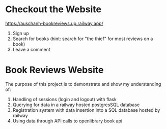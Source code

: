# Checkout the Website
https://auschanh-bookreviews.up.railway.app/

1) Sign up
2) Search for books (hint: search for "the thief" for most reviews on a book)
3) Leave a comment


# Book Reviews Website

The purpose of this project is to demonstrate and show my understanding of:
1) Handling of sessions (login and logout) with flask
2) Querying for data in a railway hosted postgresSQL database
2) Registration system with data insertion into a SQL database hosted by railway
3) Using data through API calls to openlibrary book api



